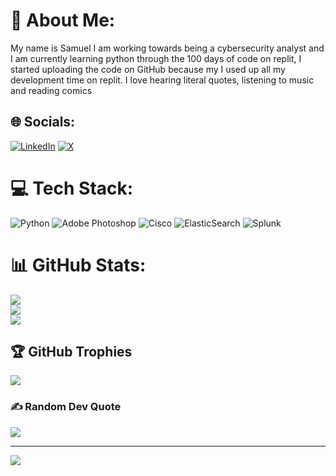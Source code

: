 # 💫 About Me:
My name is Samuel I am working towards being a cybersecurity analyst and I am currently learning python through the 100 days of code on replit, I started uploading the code on GitHub because my I used up all my development time on replit. I love hearing literal quotes, listening to music and reading comics 


## 🌐 Socials:
[![LinkedIn](https://img.shields.io/badge/LinkedIn-%230077B5.svg?logo=linkedin&logoColor=white)](www.linkedin.com/in/samuel-alegbe-98934224b) [![X](https://img.shields.io/badge/X-black.svg?logo=X&logoColor=white)](https://x.com/@cipheronin) 

# 💻 Tech Stack:
![Python](https://img.shields.io/badge/python-3670A0?style=plastic&logo=python&logoColor=ffdd54) ![Adobe Photoshop](https://img.shields.io/badge/adobe%20photoshop-%2331A8FF.svg?style=plastic&logo=adobe%20photoshop&logoColor=white) ![Cisco](https://img.shields.io/badge/cisco-%23049fd9.svg?style=plastic&logo=cisco&logoColor=black) ![ElasticSearch](https://img.shields.io/badge/-ElasticSearch-005571?style=plastic&logo=elasticsearch) ![Splunk](https://img.shields.io/badge/splunk-%23000000.svg?style=plastic&logo=splunk&logoColor=white)
# 📊 GitHub Stats:
![](https://github-readme-stats.vercel.app/api?username=AlegbeSamuelAyoola&theme=aura&hide_border=false&include_all_commits=false&count_private=false)<br/>
![](https://github-readme-streak-stats.herokuapp.com/?user=AlegbeSamuelAyoola&theme=aura&hide_border=false)<br/>
![](https://github-readme-stats.vercel.app/api/top-langs/?username=AlegbeSamuelAyoola&theme=aura&hide_border=false&include_all_commits=false&count_private=false&layout=compact)

## 🏆 GitHub Trophies
![](https://github-profile-trophy.vercel.app/?username=AlegbeSamuelAyoola&theme=aura&no-frame=false&no-bg=true&margin-w=4)

### ✍️ Random Dev Quote
![](https://quotes-github-readme.vercel.app/api?type=horizontal&theme=dark)

---
[![](https://visitcount.itsvg.in/api?id=AlegbeSamuelAyoola&icon=9&color=13)](https://visitcount.itsvg.in)

<!-- Proudly created with GPRM ( https://gprm.itsvg.in ) -->
